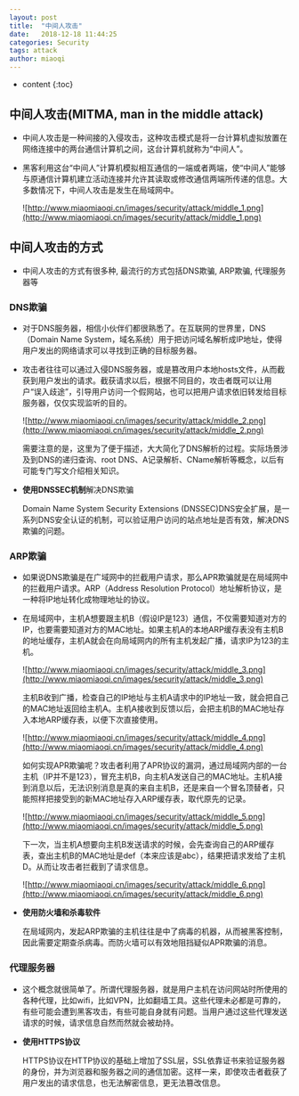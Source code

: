 ```yaml
---
layout: post
title:  "中间人攻击"
date:   2018-12-18 11:44:25
categories: Security
tags: attack
author: miaoqi
---
```


* content
{:toc}
## 中间人攻击(MITMA, man in the middle attack)

* 中间人攻击是一种间接的入侵攻击，这种攻击模式是将一台计算机虚拟放置在网络连接中的两台通信计算机之间，这台计算机就称为“中间人”。

* 黑客利用这台“中间人”计算机模拟相互通信的一端或者两端，使“中间人”能够与原通信计算机建立活动连接并允许其读取或修改通信两端所传递的信息。大多数情况下，中间人攻击是发生在局域网中。

	![http://www.miaomiaoqi.cn/images/security/attack/middle_1.png](http://www.miaomiaoqi.cn/images/security/attack/middle_1.png)

## 中间人攻击的方式

* 中间人攻击的方式有很多种, 最流行的方式包括DNS欺骗, ARP欺骗, 代理服务器等

### DNS欺骗

* 对于DNS服务器，相信小伙伴们都很熟悉了。在互联网的世界里，DNS（Domain Name System，域名系统）用于把访问域名解析成IP地址，使得用户发出的网络请求可以寻找到正确的目标服务器。

* 攻击者往往可以通过入侵DNS服务器，或是篡改用户本地hosts文件，从而截获到用户发出的请求。截获请求以后，根据不同目的，攻击者既可以让用户“误入歧途”，引导用户访问一个假网站，也可以把用户请求依旧转发给目标服务器，仅仅实现监听的目的。

	![http://www.miaomiaoqi.cn/images/security/attack/middle_2.png](http://www.miaomiaoqi.cn/images/security/attack/middle_2.png)

	需要注意的是，这里为了便于描述，大大简化了DNS解析的过程。实际场景涉及到DNS的递归查询、root DNS、A记录解析、CName解析等概念，以后有可能专门写文介绍相关知识。

* **使用DNSSEC机制**解决DNS欺骗

	Domain Name System Security Extensions (DNSSEC)DNS安全扩展，是一系列DNS安全认证的机制，可以验证用户访问的站点地址是否有效，解决DNS欺骗的问题。

### ARP欺骗

* 如果说DNS欺骗是在广域网中的拦截用户请求，那么APR欺骗就是在局域网中的拦截用户请求。ARP（Address Resolution Protocol）地址解析协议，是一种将IP地址转化成物理地址的协议。

* 在局域网中，主机A想要跟主机B（假设IP是123）通信，不仅需要知道对方的IP，也要需要知道对方的MAC地址。如果主机A的本地ARP缓存表没有主机B的地址缓存，主机A就会在向局域网内的所有主机发起广播，请求IP为123的主机。

	![http://www.miaomiaoqi.cn/images/security/attack/middle_3.png](http://www.miaomiaoqi.cn/images/security/attack/middle_3.png)

	主机B收到广播，检查自己的IP地址与主机A请求中的IP地址一致，就会把自己的MAC地址返回给主机A。主机A接收到反馈以后，会把主机B的MAC地址存入本地ARP缓存表，以便下次直接使用。

	![http://www.miaomiaoqi.cn/images/security/attack/middle_4.png](http://www.miaomiaoqi.cn/images/security/attack/middle_4.png)

	如何实现APR欺骗呢？攻击者利用了APR协议的漏洞，通过局域网内部的一台主机（IP并不是123），冒充主机B，向主机A发送自己的MAC地址。主机A接到消息以后，无法识别消息是真的来自主机B，还是来自一个冒名顶替者，只能照样把接受到的新MAC地址存入ARP缓存表，取代原先的记录。

	![http://www.miaomiaoqi.cn/images/security/attack/middle_5.png](http://www.miaomiaoqi.cn/images/security/attack/middle_5.png)

	下一次，当主机A想要向主机B发送请求的时候，会先查询自己的ARP缓存表，查出主机B的MAC地址是def（本来应该是abc），结果把请求发给了主机D。从而让攻击者拦截到了请求信息。

	![http://www.miaomiaoqi.cn/images/security/attack/middle_6.png](http://www.miaomiaoqi.cn/images/security/attack/middle_6.png)

* **使用防火墙和杀毒软件**

	在局域网内，发起ARP欺骗的主机往往是中了病毒的机器，从而被黑客控制，因此需要定期查杀病毒。而防火墙可以有效地阻挡疑似APR欺骗的消息。

### 代理服务器

* 这个概念就很简单了。所谓代理服务器，就是用户主机在访问网站时所使用的各种代理，比如wifi，比如VPN，比如翻墙工具。这些代理未必都是可靠的，有些可能会遭到黑客攻击，有些可能自身就有问题。当用户通过这些代理发送请求的时候，请求信息自然而然就会被劫持。

* **使用HTTPS协议**

	HTTPS协议在HTTP协议的基础上增加了SSL层，SSL依靠证书来验证服务器的身份，并为浏览器和服务器之间的通信加密。这样一来，即使攻击者截获了用户发出的请求信息，也无法解密信息，更无法篡改信息。